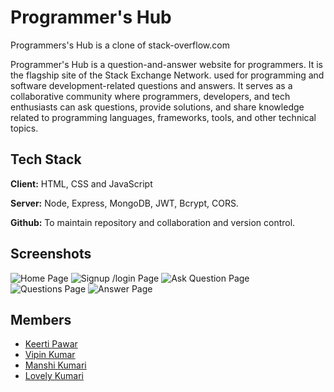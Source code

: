 # Programmer's Hub

Programmers's Hub is a clone of stack-overflow.com

Programmer's Hub is a question-and-answer website for programmers. It is the flagship site of the Stack Exchange Network.
 used for programming and software development-related questions and answers. It serves as a collaborative community where programmers, developers, and tech enthusiasts can ask questions, provide solutions, and share knowledge related to programming languages, frameworks, tools, and other technical topics.


## Tech Stack

**Client:** HTML, CSS and JavaScript

**Server:** Node, Express, MongoDB, JWT, Bcrypt, CORS.

**Github:** To maintain repository and collaboration and version control.

## Screenshots

![Home Page](https://i.postimg.cc/Ss6NRFXM/Screenshot-74.png)
![Signup /login Page](https://i.postimg.cc/5yQcS19Y/Screenshot-75.png)
![Ask Question Page](https://i.postimg.cc/qMkzkHkf/Screenshot-1588.png)
![Questions Page](https://i.postimg.cc/PfSS4hVK/Screenshot-1587.png)
![Answer Page](https://i.postimg.cc/KYXKhkjf/Screenshot-1589.png)


## Members

-  [Keerti Pawar](https://github.com/KeertiPawar8)
-  [Vipin Kumar](https://github.com/Vipin4147)
-  [Manshi Kumari](https://github.com/manshikumari12)
-  [Lovely Kumari](https://github.com/Singh-Jii)
